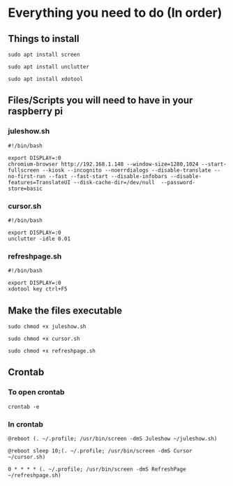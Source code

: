 # Everything you need to do (In order)



## Things to install
```
sudo apt install screen
```
```
sudo apt install unclutter
```
```
sudo apt install xdotool
```



## Files/Scripts you will need to have in your raspberry pi


### juleshow.sh

```
#!/bin/bash

export DISPLAY=:0
chromium-browser http://192.168.1.148 --window-size=1280,1024 --start-fullscreen --kiosk --incognito --noerrdialogs --disable-translate --no-first-run --fast --fast-start --disable-infobars --disable-features=TranslateUI --disk-cache-dir=/dev/null  --password-store=basic
```


### cursor.sh

```
#!/bin/bash

export DISPLAY=:0
unclutter -idle 0.01
```


### refreshpage.sh

```
#!/bin/bash

export DISPLAY=:0
xdotool key ctrl+F5
```



## Make the files executable

```
sudo chmod +x juleshow.sh
```
```
sudo chmod +x cursor.sh
```
```
sudo chmod +x refreshpage.sh
```


## Crontab


### To open crontab
```
crontab -e
```


### In crontab
```
@reboot (. ~/.profile; /usr/bin/screen -dmS Juleshow ~/juleshow.sh)
```
```
@reboot sleep 10;(. ~/.profile; /usr/bin/screen -dmS Cursor ~/cursor.sh)
```
```
0 * * * * (. ~/.profile; /usr/bin/screen -dmS RefreshPage ~/refreshpage.sh)
```
